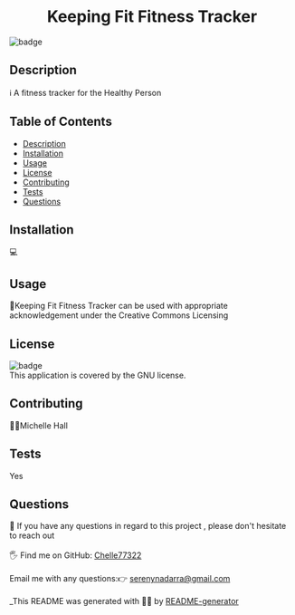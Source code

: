 
<h1 align="center">Keeping Fit Fitness Tracker</h1>
  
![badge](https://img.shields.io/badge/license-GNU-brightgreen)<br />
## Description
ℹ️ A fitness tracker for the Healthy Person
## Table of Contents
- [Description](#description)
- [Installation](#installation)
- [Usage](#usage)
- [License](#license)
- [Contributing](#contributing)
- [Tests](#tests)
- [Questions](#questions)
## Installation
💻 
## Usage
📖Keeping Fit Fitness Tracker can be used with appropriate acknowledgement under the Creative Commons Licensing
## License
![badge](https://img.shields.io/badge/license-GNU-brightgreen)
<br />
This application is covered by the GNU license. 
## Contributing
🙋‍♀️Michelle Hall
## Tests
 Yes
## Questions
🤔 If you have any questions in regard to this project , please don't hesitate to reach out<br />
<br />
🖐️ Find me on GitHub: [Chelle77322](https://github.com/Chelle77322)<br />
<br />
 Email me with any questions:👉 serenynadarra@gmail.com<br /><br />
_This README was generated with 🤸‍♀️ by [README-generator](https://github.com/Chelle77322/README-Generator)
    